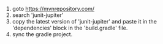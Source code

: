 1. goto https://mvnrepository.com/
2. search 'junit-jupiter'
3. copy the latest version of 'junit-jupiter' and paste it in the 'dependencies' block in the 'build.gradle' file.
4. sync the gradle project.